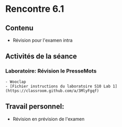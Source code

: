 # Rencontre 6.1

## Contenu
- Révision pour l'examen intra

## Activités de la séance
### Laboratoire: Révision le PresseMots 
    - Wooclap 
    - [Fichier instructions du laboratoire S10 Lab 1](https://classroom.github.com/a/3MlyFgqf)

## Travail personnel: 
- Révision en prévision de l'examen